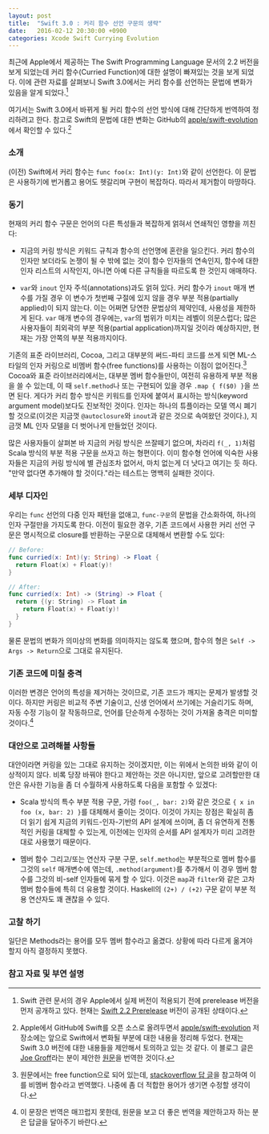 ```yaml
---
layout: post
title:  "Swift 3.0 : 커리 함수 선언 구문의 생략"
date:   2016-02-12 20:30:00 +0900
categories: Xcode Swift Currying Evolution
---
```


최근에 Apple에서 제공하는 The Swift Programming Language 문서의 2.2 버전을 보게 되었는데 커리 함수(Curried Function)에 대한 설명이 빠져있는 것을 보게 되었다. 이에 관련 자료를 살펴보니 Swift 3.0에서는 커리 함수를 선언하는 문법에 변화가 있음을 알게 되었다.[^Prerelease]

여기서는 Swift 3.0에서 바뀌게 될 커리 함수의 선언 방식에 대해 간단하게 번역하여 정리하려고 한다. 참고로 Swift의 문법에 대한 변화는 GitHub의  [apple/swift-evolution](https://github.com/apple/swift-evolution)에서 확인할 수 있다.[^Evolution]


### 소개

(이전) Swift에서 커리 함수는 `func foo(x: Int)(y: Int)`와 같이 선언한다. 이 문법은 사용하기에 번거롭고 용어도 헷갈리며 구현이 복잡하다. 따라서 제거함이 마땅하다.


### 동기

현재의 커리 함수 구문은 언어의 다른 특성들과 복잡하게 얽혀서 연쇄적인 영향을 끼친다:

* 지금의 커링 방식은 키워드 규칙과 함수의 선언명에 혼란을 일으킨다. 커리 함수의 인자만 보더라도 논쟁이 될 수 밖에 없는 것이 함수 인자들의 연속인지, 함수에 대한 인자 리스트의 시작인지, 아니면 아예 다른 규칙들을 따르도록 한 것인지 애매하다.

* `var`와 `inout` 인자 주석(annotations)과도 얽혀 있다. 커리 함수가 `inout` 매개 변수를 가질 경우 이 변수가 첫번째 구절에 있지 않을 경우 부분 적용(partially applied)이 되지 않는다. 이는 어쩌면 당연한 문법상의 제약인데, 사용성을 제한하게 된다. `var` 매개 변수의 경우에는, `var`의 범위가 미치는 레벨이 의문스럽다; 많은 사용자들이 최외곽의 부분 적용(partial application)까지일 것이라 예상하지만, 현재는 가장 안쪽의 부분 적용까지이다.  

기존의 표준 라이브러리, Cocoa, 그리고 대부분의 써드-파티 코드를 쓰게 되면 ML-스타일의 인자 커링으로 비멤버 함수(free functions)를 사용하는 이점이 없어진다.[^Free-Function] Cocoa와 표준 라이브러리에서는, 대부분 멤버 함수들만이, 여전히 유용하게 부분 적용을 쓸 수 있는데, 이 때 `self.method`나 또는 구현되어 있을 경우 `.map { f($0) }`을 쓰면 된다. 게다가 커리 함수 방식은 키워드를 인자에 붙여서 표시하는 방식(keyword argument model)보다도 진보적인 것이다. 인자는 하나의 튜플이라는 모델 역시 폐기할 것으로(이것은 지금껏 `@autoclosure`와 `inout`과 같은 것으로 속여왔던 것이다.), 지금껏 ML 인자 모델을 더 벗어나게 만들었던 것이다.

많은 사용자들이 살펴본 바 지금의 커링 방식은 쓰잘떼기 없으며, 차라리 `f(_, 1)`처럼 Scala 방식의 부분 적용 구문을 쓰자고 하는 형편이다. 이미 함수형 언어에 익숙한 사용자들은 지금의 커링 방식에 별 관심조차 없어서, 마치 없는게 더 낫다고 여기는 듯 하다. "만약 없다면 추가해야 할 것이다."라는 테스트는 명백히 실패한 것이다.  


### 세부 디자인

우리는 `func` 선언의 다중 인자 패턴을 없애고, `func-구문`의 문법을 간소화하여, 하나의 인자 구절만을 가지도록 한다. 이전이 필요한 경우, 기존 코드에서 사용한 커리 선언 구문은 명시적으로 closure를 반환하는 구문으로 대체해서 변환할 수도 있다:      

```swift
// Before:
func curried(x: Int)(y: String) -> Float {
  return Float(x) + Float(y)!
}

// After:
func curried(x: Int) -> (String) -> Float {
  return {(y: String) -> Float in
    return Float(x) + Float(y)!
  }
}
```

물론 문법의 변화가 의미상의 변화를 의미하지는 않도록 했으며, 함수의 형은 `Self -> Args -> Return`으로 그대로 유지된다.


### 기존 코드에 미칠 충격

이러한 변경은 언어의 특성을 제거하는 것이므로, 기존 코드가 깨지는 문제가 발생할 것이다. 하지만 커링은 비교적 주변 기술이고, 신생 언어에서 쓰기에는 거슬리기도 하며, 자동 수정 기능이 잘 작동하므로, 언어를 단순하게 수정하는 것이 가져올 충격은 미미할 것이다.[^Translation]


### 대안으로 고려해볼 사항들

대안이라면 커링을 있는 그대로 유지하는 것이겠지만, 이는 위에서 논의한 바와 같이 이상적이지 않다. 비록 당장 바꿔야 한다고 제안하는 것은 아니지만, 앞으로 고려할만한 대안은 유사한 기능을 좀 더 수월하게 사용하도록 다음을 포함할 수 있겠다:

* Scala 방식의 특수 부분 적용 구문, 가령 `foo(_, bar: 2)`와 같은 것으로 `{ x in foo (x, bar: 2) }`를 대체해서 줄이는 것이다. 이것이 가지는 장점은 확실히 좀 더 읽기 쉽게 지금의 키워드-인자-기반의 API 설계에 쓰이며, 좀 더 유연하게 전통적인 커링을 대체할 수 있는게, 이전에는 인자의 순서를 API 설계자가 미리 고려한대로 사용했기 때문이다.

* 멤버 함수 그리고/또는 연산자 구분 구문, `self.method`는 부분적으로 멤버 함수를 그것의 `self` 매개변수에 엮는데, `.method(argument)`를 추가해서 이 경우 멤버 함수를 그것의 비-self 인자들에 묶게 할 수 있다. 이것은 `map`과 `filter`와 같은 고차 멤버 함수들에 특히 더 유용할 것이다. Haskell의 `(2+) / (+2)` 구문 같이 부분 적용 연산자도 꽤 괜찮을 수 있다.


### 고찰 하기

일단은 Methods라는 용어를 모두 멤버 함수라고 옮겼다. 상황에 따라 다르게 옮겨야 할지 아직 결정하지 못했다.


### 참고 자료 및 부연 설명

[^Prerelease]: Swift 관련 문서의 경우 Apple에서 실제 버전이 적용되기 전에 prerelease 버전을 먼저 공개하고 있다. 현재는 [Swift 2.2 Prerelease](https://itunes.apple.com/kr/book/swift-programming-language/id1002622538?mt=11) 버전이 공개된 상태이다.

[^Evolution]: Apple에서 GitHub에 Swift를 오픈 소스로 올려두면서 [apple/swift-evolution](https://github.com/apple/swift-evolution) 저장소에는 앞으로 Swift에서 변화될 부분에 대한 내용을 정리해 두었다. 현재는 Swift 3.0 버전에 대한 내용들을 제안해서 토의하고 있는 것 같다. 이 블로그 글은 [Joe Groff](https://github.com/jckarter)라는 분이 제안한 [원문](https://github.com/apple/swift-evolution/blob/master/proposals/0002-remove-currying.md)을 번역한 것이다.

[^Free-Function]: 원문에서는 free function으로 되어 있는데, [stackoverflow 답 글](http://stackoverflow.com/questions/4861914/what-is-the-meaning-of-the-term-free-function-in-c)을 참고하여 이를 비멤버 함수라고 번역했다. 나중에 좀 더 적합한 용어가 생기면 수정할 생각이다.

[^Translation]: 이 문장은 번역은 매끄럽지 못한데, 원문을 보고 더 좋은 번역을 제안하고자 하는 분은 답글을 달아주기 바란다.
